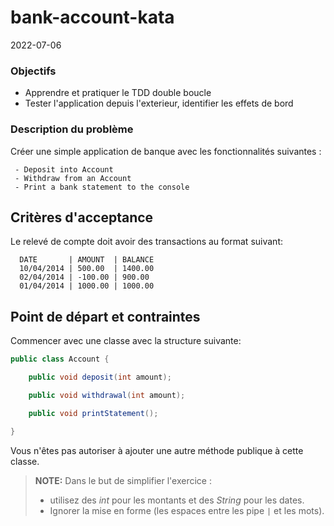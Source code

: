 # bank-account-kata

2022-07-06

### Objectifs

* Apprendre et pratiquer le TDD double boucle
* Tester l'application depuis l'exterieur, identifier les effets de bord

### Description du problème

Créer une simple application de banque avec les fonctionnalités suivantes :

     - Deposit into Account
     - Withdraw from an Account
     - Print a bank statement to the console

## Critères d'acceptance

Le relevé de compte doit avoir des transactions au format suivant:

```text
  DATE       | AMOUNT  | BALANCE
  10/04/2014 | 500.00  | 1400.00
  02/04/2014 | -100.00 | 900.00
  01/04/2014 | 1000.00 | 1000.00
```

## Point de départ et contraintes

Commencer avec une classe avec la structure suivante:

```java
public class Account {

    public void deposit(int amount);

    public void withdrawal(int amount);

    public void printStatement();

}
```

Vous n'êtes pas autoriser à ajouter une autre méthode publique à cette classe.

> **NOTE:** Dans le but de simplifier l'exercice :
> * utilisez des _int_ pour les montants et des _String_ pour les dates.
> * Ignorer la mise en forme (les espaces entre les pipe `|` et les mots).
